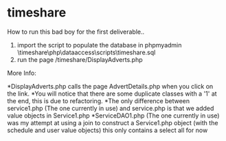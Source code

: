 # timeshare

How to run this bad boy for the first deliverable..

1. import the script to populate the database in phpmyadmin \timeshare\php\dataaccess\scripts\timeshare.sql
2. run the page /timeshare/DisplayAdverts.php

More Info:

*DisplayAdverts.php calls the page AdvertDetails.php when you click on the link.
*You will notice that there are some duplicate classes with a '1' at the end, this is due to refactoring. 
*The only difference between service1.php (The one currently in use) and service.php is that we added value objects in Service1.php 
*ServiceDAO1.php (The one currently in use) was my attempt at using a join to construct a Service1.php object (with the schedule and    user value objects) this only contains a select all for now
